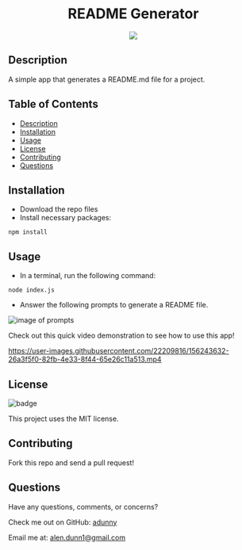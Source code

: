 <h1 align="center">README Generator</h1>
  
<p align="center">
  <img src="https://img.shields.io/badge/license-MIT-blue"/>
</p>
  
## Description
A simple app that generates a README.md file for a project.
  
## Table of Contents
- [Description](#description)
- [Installation](#installation)
- [Usage](#usage)
- [License](#license)
- [Contributing](#contributing)
- [Questions](#questions)
  
## Installation 
- Download the repo files
- Install necessary packages:
```
npm install
```
  
## Usage
- In a terminal, run the following command:
```
node index.js
```
- Answer the following prompts to generate a README file.

![image of prompts](https://i.imgur.com/BvyQOmM.png)

Check out this quick video demonstration to see how to use this app!

https://user-images.githubusercontent.com/22209816/156243632-26a3f5f0-82fb-4e33-8f44-65e26c11a513.mp4
  
## License
![badge](https://img.shields.io/badge/license-MIT-blue)
  
This project uses the MIT license.
  
  
## Contributing
Fork this repo and send a pull request!
  
## Questions
Have any questions, comments, or concerns?
  
Check me out on GitHub: [adunny](https://github.com/adunny)
  
Email me at: [alen.dunn1@gmail.com](alen.dunn1@gmail.com)






